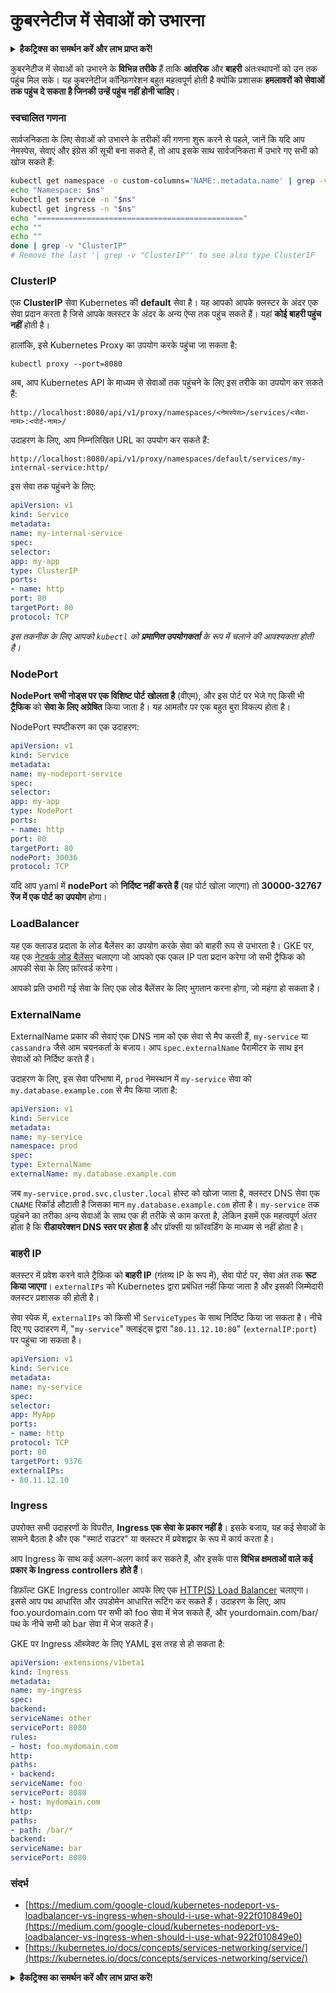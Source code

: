 # कुबरनेटीज में सेवाओं को उभारना

<details>

<summary><strong>हैकट्रिक्स का समर्थन करें और लाभ प्राप्त करें!</strong></summary>

* यदि आप अपनी कंपनी को **हैकट्रिक्स में विज्ञापित करना चाहते हैं** या यदि आप **PEASS के नवीनतम संस्करण देखना चाहते हैं या HackTricks को पीडीएफ में डाउनलोड करना चाहते हैं** तो [**सदस्यता योजनाएं**](https://github.com/sponsors/carlospolop) देखें!
* [**आधिकारिक PEASS और HackTricks स्वैग**](https://peass.creator-spring.com) प्राप्त करें
* [**The PEASS Family**](https://opensea.io/collection/the-peass-family) की खोज करें, हमारा विशेष [**NFTs**](https://opensea.io/collection/the-peass-family) संग्रह
* **💬 [**Discord समूह**](https://discord.gg/hRep4RUj7f) या [**टेलीग्राम समूह**](https://t.me/peass) में शामिल हों या मुझे **ट्विटर** 🐦 [**@carlospolopm**](https://twitter.com/carlospolopm)** का** **अनुसरण** करें।**
* **हैकिंग ट्रिक्स साझा करें,** [**HackTricks**](https://github.com/carlospolop/hacktricks) और [**HackTricks Cloud**](https://github.com/carlospolop/hacktricks-cloud) github repos में पीआर जमा करके।

</details>

कुबरनेटीज में सेवाओं को उभारने के **विभिन्न तरीके** हैं ताकि **आंतरिक** और **बाहरी** अंतःस्थापनों को उन तक पहुंच मिल सके। यह कुबरनेटीज कॉन्फ़िगरेशन बहुत महत्वपूर्ण होती है क्योंकि प्रशासक **हमलावरों को सेवाओं तक पहुंच दे सकता है जिनकी उन्हें पहुंच नहीं होनी चाहिए**।

### स्वचालित गणना

सार्वजनिकता के लिए सेवाओं को उभारने के तरीकों की गणना शुरू करने से पहले, जानें कि यदि आप नेमस्पेस, सेवाएं और इंग्रेस की सूची बना सकते हैं, तो आप इसके साथ सार्वजनिकता में उभारे गए सभी को खोज सकते हैं:
```bash
kubectl get namespace -o custom-columns='NAME:.metadata.name' | grep -v NAME | while IFS='' read -r ns; do
echo "Namespace: $ns"
kubectl get service -n "$ns"
kubectl get ingress -n "$ns"
echo "=============================================="
echo ""
echo ""
done | grep -v "ClusterIP"
# Remove the last '| grep -v "ClusterIP"' to see also type ClusterIP
```
### ClusterIP

एक **ClusterIP** सेवा Kubernetes की **default** सेवा है। यह आपको आपके क्लस्टर के अंदर एक सेवा प्रदान करता है जिसे आपके क्लस्टर के अंदर के अन्य ऐप्स तक पहुंच सकते हैं। यहां **कोई बाहरी पहुंच नहीं** होती है।

हालांकि, इसे Kubernetes Proxy का उपयोग करके पहुंचा जा सकता है:
```
kubectl proxy --port=8080
```
अब, आप Kubernetes API के माध्यम से सेवाओं तक पहुंचने के लिए इस तरीके का उपयोग कर सकते हैं:

`http://localhost:8080/api/v1/proxy/namespaces/<नेमस्पेस>/services/<सेवा-नाम>:<पोर्ट-नाम>/`

उदाहरण के लिए, आप निम्नलिखित URL का उपयोग कर सकते हैं:

`http://localhost:8080/api/v1/proxy/namespaces/default/services/my-internal-service:http/`

इस सेवा तक पहुंचने के लिए:
```yaml
apiVersion: v1
kind: Service
metadata:
name: my-internal-service
spec:
selector:
app: my-app
type: ClusterIP
ports:
- name: http
port: 80
targetPort: 80
protocol: TCP
```
_इस तकनीक के लिए आपको `kubectl` को **प्रमाणित उपयोगकर्ता** के रूप में चलाने की आवश्यकता होती है।_

### NodePort

**NodePort सभी नोड्स पर एक विशिष्ट पोर्ट खोलता है** (वीएम), और इस पोर्ट पर भेजे गए किसी भी **ट्रैफिक** को **सेवा के लिए अग्रेषित** किया जाता है। यह आमतौर पर एक बहुत बुरा विकल्प होता है।

NodePort स्पष्टीकरण का एक उदाहरण:
```yaml
apiVersion: v1
kind: Service
metadata:
name: my-nodeport-service
spec:
selector:
app: my-app
type: NodePort
ports:
- name: http
port: 80
targetPort: 80
nodePort: 30036
protocol: TCP
```
यदि आप yaml में **nodePort** को **निर्दिष्ट नहीं करते हैं** (यह पोर्ट खोला जाएगा) तो **30000-32767 रेंज में एक पोर्ट का उपयोग** होगा।

### LoadBalancer <a href="#0d96" id="0d96"></a>

यह एक क्लाउड प्रदाता के लोड बैलेंसर का उपयोग करके सेवा को बाहरी रूप से उभारता है। GKE पर, यह एक [नेटवर्क लोड बैलेंसर](https://cloud.google.com/compute/docs/load-balancing/network/) चलाएगा जो आपको एक एकल IP पता प्रदान करेगा जो सभी ट्रैफिक को आपकी सेवा के लिए फ़ॉरवर्ड करेगा।

आपको प्रति उभारी गई सेवा के लिए एक लोड बैलेंसर के लिए भुगतान करना होगा, जो महंगा हो सकता है।

### ExternalName

ExternalName प्रकार की सेवाएं एक DNS नाम को एक सेवा से मैप करती हैं, `my-service` या `cassandra` जैसे आम चयनकर्ता के बजाय। आप `spec.externalName` पैरामीटर के साथ इन सेवाओं को निर्दिष्ट करते हैं।

उदाहरण के लिए, इस सेवा परिभाषा में, `prod` नेमस्थान में `my-service` सेवा को `my.database.example.com` से मैप किया जाता है:
```yaml
apiVersion: v1
kind: Service
metadata:
name: my-service
namespace: prod
spec:
type: ExternalName
externalName: my.database.example.com
```
जब `my-service.prod.svc.cluster.local` होस्ट को खोजा जाता है, क्लस्टर DNS सेवा एक `CNAME` रिकॉर्ड लौटाती है जिसका मान `my.database.example.com` होता है। `my-service` तक पहुंचने का तरीका अन्य सेवाओं के साथ एक ही तरीके से काम करता है, लेकिन इसमें एक महत्वपूर्ण अंतर होता है कि **रीडायरेक्शन DNS स्तर पर होता है** और प्रॉक्सी या फ़ॉरवर्डिंग के माध्यम से नहीं होता है।

### बाहरी IP <a href="#external-ips" id="external-ips"></a>

क्लस्टर में प्रवेश करने वाले ट्रैफ़िक को **बाहरी IP** (गंतव्य IP के रूप में), सेवा पोर्ट पर, सेवा अंत तक **रूट किया जाएगा**। `externalIPs` को Kubernetes द्वारा प्रबंधित नहीं किया जाता है और इसकी जिम्मेदारी क्लस्टर प्रशासक की होती है।

सेवा स्पेक में, `externalIPs` को किसी भी `ServiceTypes` के साथ निर्दिष्ट किया जा सकता है। नीचे दिए गए उदाहरण में, "`my-service`" क्लाइंट्स द्वारा "`80.11.12.10:80`" (`externalIP:port`) पर पहुंचा जा सकता है।
```yaml
apiVersion: v1
kind: Service
metadata:
name: my-service
spec:
selector:
app: MyApp
ports:
- name: http
protocol: TCP
port: 80
targetPort: 9376
externalIPs:
- 80.11.12.10
```
### Ingress

उपरोक्त सभी उदाहरणों के विपरीत, **Ingress एक सेवा के प्रकार नहीं है**। इसके बजाय, यह कई सेवाओं के सामने बैठता है और एक "स्मार्ट राउटर" या क्लस्टर में प्रवेशद्वार के रूप में कार्य करता है।

आप Ingress के साथ कई अलग-अलग कार्य कर सकते हैं, और इसके पास **विभिन्न क्षमताओं वाले कई प्रकार के Ingress controllers होते हैं**।

डिफ़ॉल्ट GKE Ingress controller आपके लिए एक [HTTP(S) Load Balancer](https://cloud.google.com/compute/docs/load-balancing/http/) चलाएगा। इससे आप पथ आधारित और उपडोमेन आधारित रूटिंग कर सकते हैं। उदाहरण के लिए, आप foo.yourdomain.com पर सभी को foo सेवा में भेज सकते हैं, और yourdomain.com/bar/ पथ के नीचे सभी को bar सेवा में भेज सकते हैं।

GKE पर Ingress ऑब्जेक्ट के लिए YAML इस तरह से हो सकता है:
```yaml
apiVersion: extensions/v1beta1
kind: Ingress
metadata:
name: my-ingress
spec:
backend:
serviceName: other
servicePort: 8080
rules:
- host: foo.mydomain.com
http:
paths:
- backend:
serviceName: foo
servicePort: 8080
- host: mydomain.com
http:
paths:
- path: /bar/*
backend:
serviceName: bar
servicePort: 8080
```
### संदर्भ

* [https://medium.com/google-cloud/kubernetes-nodeport-vs-loadbalancer-vs-ingress-when-should-i-use-what-922f010849e0](https://medium.com/google-cloud/kubernetes-nodeport-vs-loadbalancer-vs-ingress-when-should-i-use-what-922f010849e0)
* [https://kubernetes.io/docs/concepts/services-networking/service/](https://kubernetes.io/docs/concepts/services-networking/service/)

<details>

<summary><strong>हैकट्रिक्स का समर्थन करें और लाभ प्राप्त करें!</strong></summary>

* यदि आप अपनी कंपनी को **हैकट्रिक्स में विज्ञापित करना चाहते हैं** या यदि आप **PEASS के नवीनतम संस्करण को देखना चाहते हैं या HackTricks को PDF में डाउनलोड करना चाहते हैं** तो [**सदस्यता योजनाएं**](https://github.com/sponsors/carlospolop) देखें!
* [**आधिकारिक PEASS और HackTricks स्वैग**](https://peass.creator-spring.com) प्राप्त करें
* [**The PEASS Family**](https://opensea.io/collection/the-peass-family) का खोज करें, हमारा विशेष [**NFTs**](https://opensea.io/collection/the-peass-family) संग्रह
* **💬 [**Discord समूह**](https://discord.gg/hRep4RUj7f) या [**टेलीग्राम समूह**](https://t.me/peass) में शामिल हों या मुझे ट्विटर पर फ़ॉलो करें** 🐦 [**@carlospolopm**](https://twitter.com/carlospolopm)**.**
* **अपने हैकिंग ट्रिक्स साझा करें,** [**HackTricks**](https://github.com/carlospolop/hacktricks) और [**HackTricks Cloud**](https://github.com/carlospolop/hacktricks-cloud) github repos में पीआर जमा करके।

</details>
